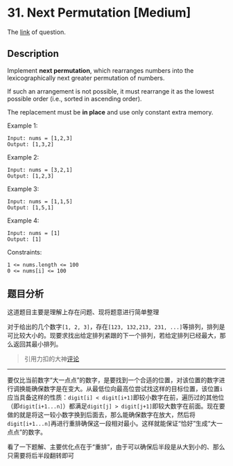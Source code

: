 # 31. Next Permutation [Medium]

The [link](https://leetcode.com/problems/next-permutation/) of question.

## Description

Implement **next permutation**, which rearranges numbers into the lexicographically next greater permutation of numbers.

If such an arrangement is not possible, it must rearrange it as the lowest possible order (i.e., sorted in ascending order).

The replacement must be **in place** and use only constant extra memory.

Example 1:
```
Input: nums = [1,2,3]
Output: [1,3,2]
```

Example 2:
```
Input: nums = [3,2,1]
Output: [1,2,3]
```

Example 3:
```
Input: nums = [1,1,5]
Output: [1,5,1]
```

Example 4:
```
Input: nums = [1]
Output: [1]
```

Constraints:
```
1 <= nums.length <= 100
0 <= nums[i] <= 100
```

## 题目分析

这道题目主要是理解上存在问题、现将题意进行简单整理

对于给出的几个数字`[1, 2, 3]`，存在`[123, 132,213, 231, ...]`等排列，排列是可比较大小的。现要求找出给定排列紧跟的下一个排列，若给定排列已经最大，那么返回其最小排列。

> 引用力扣的大神[评论](https://leetcode-cn.com/problems/next-permutation/comments/25378)

---

要仅比当前数字“大一点点”的数字，是要找到一个合适的位置，对该位置的数字进行调换能确保数字是在变大。从最低位向最高位尝试找这样的目标位置，该位置`i`应当具备这样的性质：`digit[i] < digit[i+1]`即较小数字在前，遍历过的其他位（即`digit[i+1...n]`）都满足`digit[j] > digit[j+1]`即较大数字在前面。现在要做的就是将这一较小数字换到后面去，那么能确保数字在放大，然后将`digit[i+1...n]`再进行重排确保这一段相对最小。这样就能保证“恰好”生成“大一点点”的数字。

看了一下题解、主要优化点在于“重排”，由于可以确保后半段是从大到小的、那么只需要将后半段翻转即可